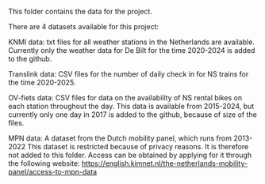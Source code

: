 This folder contains the data for the project.

There are 4 datasets available for this project:

KNMI data: 
txt files for all weather stations in the Netherlands are available.
Currently only the weather data for De Bilt for the time 2020-2024 is added to the github.

Translink data:
CSV files for the number of daily check in for NS trains for the time 2020-2025.

OV-fiets data:
CSV files for data on the availability of NS rental bikes on each station throughout the day. 
This data is available from 2015-2024, but currently only one day in 2017 is added to the github, because of size of the files.

MPN data:
A dataset from the Dutch mobility panel, which runs from 2013-2022 
This dataset is restricted because of privacy reasons. 
It is therefore not added to this folder.
Access can be obtained by applying for it through the following website: https://english.kimnet.nl/the-netherlands-mobility-panel/access-to-mpn-data

